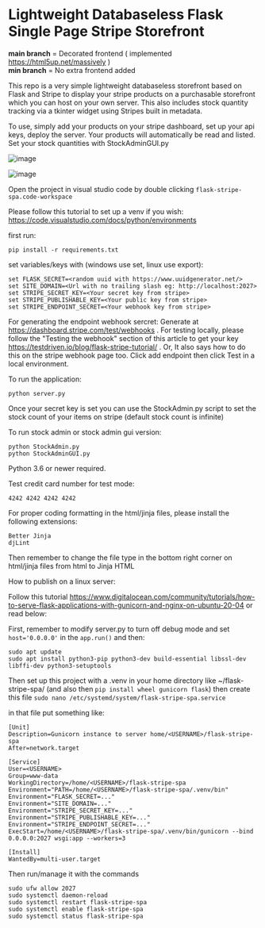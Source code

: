 # Lightweight Databaseless Flask Single Page Stripe Storefront

**main branch** = Decorated frontend ( implemented https://html5up.net/massively )<br>
**min branch** = No extra frontend added<br>

This repo is a very simple lightweight databaseless storefront based on Flask and Stripe to display your stripe products on a purchasable storefront which you can host on your own server. This also includes stock quantity tracking via a tkinter widget using Stripes built in metadata.

To use, simply add your products on your stripe dashboard, set up your api keys, deploy the server. Your products will automatically be read and listed.<br>
Set your stock quantities with StockAdminGUI.py<br>

![image](https://github.com/user-attachments/assets/755f3a95-3bdf-4b4f-87ec-10fe04133647)

![image](https://github.com/user-attachments/assets/684d72e8-a303-4937-ae00-3cacb3cff0be)

Open the project in visual studio code by double clicking `flask-stripe-spa.code-workspace`

Please follow this tutorial to set up a venv if you wish: https://code.visualstudio.com/docs/python/environments

first run:

```
pip install -r requirements.txt
```

set variables/keys with (windows use set, linux use export):

```
set FLASK_SECRET=<random uuid with https://www.uuidgenerator.net/>
set SITE_DOMAIN=<Url with no trailing slash eg: http://localhost:2027>
set STRIPE_SECRET_KEY=<Your secret key from stripe>
set STRIPE_PUBLISHABLE_KEY=<Your public key from stripe>
set STRIPE_ENDPOINT_SECRET=<Your webhook key from stripe>
```

For generating the endpoint webhook sercret: Generate at https://dashboard.stripe.com/test/webhooks . For testing locally, please follow the "Testing the webhook" section of this article to get your key https://testdriven.io/blog/flask-stripe-tutorial/ . Or, It also says how to do this on the stripe webhook page too. Click add endpoint then click Test in a local environment.

To run the application:

```
python server.py
```

Once your secret key is set you can use the StockAdmin.py script to set the stock count of your items on stripe (default stock count is infinite)

To run stock admin or stock admin gui version:

```
python StockAdmin.py
python StockAdminGUI.py
```

Python 3.6 or newer required.

Test credit card number for test mode:

```
4242 4242 4242 4242
```

For proper coding formatting in the html/jinja files, please install the following extensions:

```
Better Jinja
djLint
```

Then remember to change the file type in the bottom right corner on html/jinja files from html to Jinja HTML

How to publish on a linux server:

Follow this tutorial https://www.digitalocean.com/community/tutorials/how-to-serve-flask-applications-with-gunicorn-and-nginx-on-ubuntu-20-04 or read below:

First, remember to modify server.py to turn off debug mode and set `host='0.0.0.0'` in the `app.run()` and then:

```
sudo apt update
sudo apt install python3-pip python3-dev build-essential libssl-dev libffi-dev python3-setuptools
```

Then set up this project with a .venv in your home directory like ~/flask-stripe-spa/ (and also then `pip install wheel gunicorn flask`) then create this file `sudo nano /etc/systemd/system/flask-stripe-spa.service`

in that file put something like:

```
[Unit]
Description=Gunicorn instance to server home/<USERNAME>/flask-stripe-spa
After=network.target

[Service]
User=<USERNAME>
Group=www-data
WorkingDirectory=/home/<USERNAME>/flask-stripe-spa
Environment="PATH=/home/<USERNAME>/flask-stripe-spa/.venv/bin"
Environment="FLASK_SECRET=..."
Environment="SITE_DOMAIN=..."
Environment="STRIPE_SECRET_KEY=..."
Environment="STRIPE_PUBLISHABLE_KEY=..."
Environment="STRIPE_ENDPOINT_SECRET=..."
ExecStart=/home/<USERNAME>/flask-stripe-spa/.venv/bin/gunicorn --bind 0.0.0.0:2027 wsgi:app --workers=3

[Install]
WantedBy=multi-user.target
```

Then run/manage it with the commands

```
sudo ufw allow 2027
sudo systemctl daemon-reload
sudo systemctl restart flask-stripe-spa
sudo systemctl enable flask-stripe-spa
sudo systemctl status flask-stripe-spa
```
